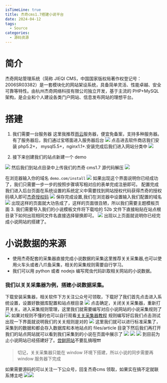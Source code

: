 ```yaml
---
isTimeLine: true
title: 杰奇cms1.7搭建小说平台
date: 2024-04-12
tags:
  - Source
categories:
  - 源码资源
---
```


# 简介

杰奇网站管理系统（简称 JIEQI CMS，中国国家版权局著作权登记号：2006SR03382）是一套模块化的网站架设系统，具备简单灵活、性能卓越、安全可靠等特性。由杭州杰奇网络科技有限公司独立开发，基于主流的 PHP+MySQL 架构，是企业和个人建设各类门户网站、信息发布网站的理想平台。

# 搭建

1. 我们需要一台服务器 这里我推荐[雨云](https://www.rainyun.com/Mjk3ODIz_)服务器，便宜免备案，支持多种服务器。有了服务器后，我们通过宝塔面进入服务器后台 ![](https://cdn.jsdelivr.net/gh/xfy196/images@main/2024%2F04%2F12%2F23-41-15-2594181e6121245b82d88085390fd167-20240412234114-57d8a4.png)
   点击进去软件商店我们安装 php5.2+， mysql5.5+，nginx1.1+.安装完成后我们进入网站分类中
   ![](https://cdn.jsdelivr.net/gh/xfy196/images@main/2024%2F04%2F12%2F23-41-57-0b5465e8092b00d08bdb16daac3e998f-20240412234156-a4c599.png)

2. 接下来创建我们的站点新建一个 demo

![](https://cdn.jsdelivr.net/gh/xfy196/images@main/2024%2F04%2F12%2F23-43-07-8debd3cd51272e2d0a5610c85ace5023-20240412234307-1d1a5a.png)
然后我们到站点目录中上传我们的杰奇 cms1.7 源代码解压
![](https://cdn.jsdelivr.net/gh/xfy196/images@main/2024%2F04%2F12%2F23-46-36-7cf8afc0aae65a0e64451458109b21c2-20240412234636-52eb30.png)

在浏览器输入你的域名 `demo.com/install`
![](https://cdn.jsdelivr.net/gh/xfy196/images@main/2024%2F04%2F12%2F23-50-43-22373c4a789efa5af8d643a0226683e9-20240412235043-fbeff2.png)
如果出现这个界面说明你已经成功了，我们只需要一步一步的按照步骤填写相对应的表单完成注册即可。
配置完成我们进入后台页面在系统设置的系统定义中需要找到网站授权代码获得杰奇的授权码填入即可[杰奇授权码](https://jieqikey.sinaapp.com/)
![](https://cdn.jsdelivr.net/gh/xfy196/images@main/2024%2F04%2F12%2F23-54-43-f08fe849884fd4ec15dc3d7d5bb61d05-20240412235442-0225b8.png)
保存完成设置,我们在浏览器中设置输入我们配置的域名
![](https://cdn.jsdelivr.net/gh/xfy196/images@main/2024%2F04%2F12%2F23-59-05-979a7875517965df25cda33e25df8a02-20240412235905-16acb8.png)
出现这样的页面就大功告成了，这样的页面很丑陋，所以我们需要主题模板页面 3. 我们需要导入我们的小说模板文件将下载哈的 52b 文件下直接粘贴在站点根目录下如何出现相同文件名直接选择替换即可。
![](https://cdn.jsdelivr.net/gh/xfy196/images@main/2024%2F04%2F14%2F13-45-41-7637d0f8bdd85199562b848d0cd45bbf-20240414134541-d8d14e.png)
出现以上页面就说明你已经完成小说网站的搭建了。

# 小说数据的来源

- 使用杰奇配套的采集器直接完成小说数据的采集这里推荐关关采集器,也可以使用火车头或者八爪鱼采集，相关的采集规则需要自行学习。
- 我们可以用 python 或者 nodejs 编写爬虫代码趴取相关网站的小说数据。

### 我们以关关采集器为例，搭建小说数据采集。

下载安装采集器，相关软件下方关注公众号可领取，下载好了我们首先点击进入系统设置，设置好数据库配置和站点根目录
![](https://cdn.jsdelivr.net/gh/xfy196/images@main/2024%2F04%2F14%2F13-53-05-816ee9335001c7058d586a69303c644d-20240414135305-8daca1.png)
点击确定，关闭关关采集器，重新打开关关。进入采集规则管理，这里我们就需要编写对应小说网站的小说采集规则了
![](https://cdn.jsdelivr.net/gh/xfy196/images@main/2024%2F04%2F14%2F13-54-46-c98f4e01618c4daeb569b6e8ec165989-20240414135445-a9a656.png)
如果对规则不懂的也可以自行观看[关关采集器教程](https://www.bilibili.com/video/BV1wg4y1B71x)
规则编写好后我们点击测试出现一下界面就说明我们的关关规则是对的
![](https://cdn.jsdelivr.net/gh/xfy196/images@main/2024%2F04%2F14%2F13-57-22-2158216a1dd2dcc07f29f8bd35aff121-20240414135722-cbd7af.png)
这里我们就可以进行标准采集了，采集到的数据和都会存入数据库和本地站点的 files/article 目录下然后我们再打开我们的站点网站就可以看到我们采集到的小说在页面中展示了
![](https://cdn.jsdelivr.net/gh/xfy196/images@main/2024%2F04%2F14%2F13-59-33-5bfd38464698e798e27f93b11064fe39-20240414135933-2ac426.png)
![](https://cdn.jsdelivr.net/gh/xfy196/images@main/2024%2F04%2F14%2F13-59-55-ec14b6e14f3962c4f977ede23ad2ab99-20240414135955-a0f8e4.png)
![](https://cdn.jsdelivr.net/gh/xfy196/images@main/2024%2F04%2F14%2F14-00-16-53622c5715aeaa5003baa490e66033a5-20240414140016-1a73bf.png)
到目前为止小说网站已经搭建好了。[尝鲜网站](https://www.51book.xyz/)不要乱搞哦❗❗❗

> 切记，关关采集器只能在 window 环境下搭建，所以小说的同步需要再 window 服务器下完成

如果需要源码的可以关注一下公众号，回复杰奇cms 领取，如果实在搞不定就联系博主吧
![](https://cdn.jsdelivr.net/gh/xfy196/images@main/2024%2F04%2F16%2F19-45-53-6d3e9c8982872e473335b7555c86d3ce-%E5%85%AC%E4%BC%97%E5%8F%B7-3ff56f.jpg)![](https://cdn.jsdelivr.net/gh/xfy196/images@main/2024%2F04%2F16%2F19-46-02-6cb477bc19b8eb6ef1f3165c176c9922-%E5%BE%AE%E4%BF%A1%E5%8F%B7-9d9b97.jpg)
